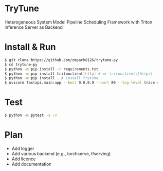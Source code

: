 # TryTune

Heterogeneous System Model Pipeline Scheduling Framework with Triton Inference Server as Backend

# Install & Run
```bash
$ git clone https://github.com/cmpark0126/trytune-py
$ cd trytune-py
$ python -m pip install -r requirements.txt
$ python -m pip install tritonclient[http] # or tritonclient\[http\]
$ python -m pip install . # install trytune
$ uvicorn fastapi.main:app --host 0.0.0.0 --port 80 --log-level trace # --reload if necessary
```

# Test
```bash
$ python -m pytest -s -v
```

# Plan
* Add logger
* Add various backend (e.g., torchserve, tfserving)
* Add licence
* Add documentation
